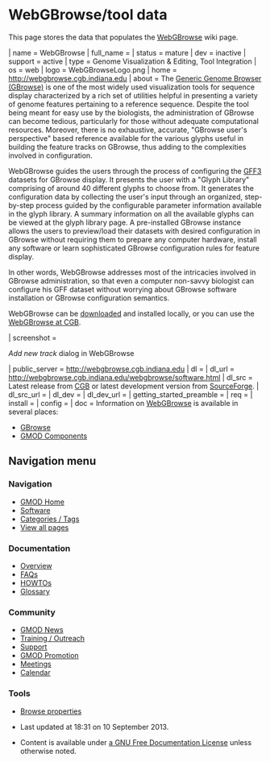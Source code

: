 



<span id="top"></span>


# <span dir="auto">WebGBrowse/tool data</span>









This page stores the data that populates the
[WebGBrowse](../WebGBrowse.1 "WebGBrowse") wiki page.

\| name = WebGBrowse \| full_name = \| status = mature
\| dev = inactive \| support = active \| type = Genome Visualization &
Editing, Tool Integration \| os = web \| logo = WebGBrowseLogo.png \|
home = <a href="http://webgbrowse.cgb.indiana.edu" class="external free"
rel="nofollow">http://webgbrowse.cgb.indiana.edu</a> \| about = The
[Generic Genome Browser (GBrowse)](../GBrowse.1 "GBrowse") is one of the
most widely used visualization tools for sequence display characterized
by a rich set of utilities helpful in presenting a variety of genome
features pertaining to a reference sequence. Despite the tool being
meant for easy use by the biologists, the administration of GBrowse can
become tedious, particularly for those without adequate computational
resources. Moreover, there is no exhaustive, accurate, "GBrowse user's
perspective" based reference available for the various glyphs useful in
building the feature tracks on GBrowse, thus adding to the complexities
involved in configuration.

WebGBrowse guides the users through the process of configuring the
[GFF3](../GFF3 "GFF3") datasets for GBrowse display. It presents the
user with a "Glyph Library" comprising of around 40 different glyphs to
choose from. It generates the configuration data by collecting the
user's input through an organized, step-by-step process guided by the
configurable parameter information available in the glyph library. A
summary information on all the available glyphs can be viewed at the
glyph library page. A pre-installed GBrowse instance allows the users to
preview/load their datasets with desired configuration in GBrowse
without requiring them to prepare any computer hardware, install any
software or learn sophisticated GBrowse configuration rules for feature
display.

In other words, WebGBrowse addresses most of the intricacies involved in
GBrowse administration, so that even a computer non-savvy biologist can
configure his GFF dataset without worrying about GBrowse software
installation or GBrowse configuration semantics.

WebGBrowse can be
<a href="http://webgbrowse.cgb.indiana.edu/software.html"
class="external text" rel="nofollow">downloaded</a> and installed
locally, or you can use the
<a href="http://webgbrowse.cgb.indiana.edu/" class="external text"
rel="nofollow">WebGBrowse at CGB</a>.

\| screenshot =


<a href="../File:WebGBrowseAddTrack.jpg" class="image"></a>



_Add new track_ dialog in WebGBrowse




\| public_server =
<a href="http://webgbrowse.cgb.indiana.edu" class="external free"
rel="nofollow">http://webgbrowse.cgb.indiana.edu</a> \| dl = \| dl_url =
<a href="http://webgbrowse.cgb.indiana.edu/webgbrowse/software.html"
class="external free"
rel="nofollow">http://webgbrowse.cgb.indiana.edu/webgbrowse/software.html</a>
\| dl_src = Latest release from
<a href="http://webgbrowse.cgb.indiana.edu/software.html"
class="external text" rel="nofollow">CGB</a> or latest development
version from
<a href="http://gmod.svn.sourceforge.net/viewvc/gmod/WebGBrowse/"
class="external text" rel="nofollow">SourceForge</a>. \| dl_src_url = \|
dl_dev = \| dl_dev_url = \| getting_started_preamble = \| req = \|
install = \| config = \| doc = Information on
<a href="http://webgbrowse.cgb.indiana.edu/" class="external text"
rel="nofollow">WebGBrowse</a> is available in several places:


- [GBrowse](../Category%3AGBrowse "Category%3AGBrowse")
- [GMOD
  Components](../Category%3AGMOD_Components "Category%3AGMOD Components")






## Navigation menu





<a href="../Main_Page"
style="background-image: url(../../images/GMOD-cogs.png);"
title="Visit the main page"></a>


### Navigation



- <span id="n-GMOD-Home">[GMOD Home](../Main_Page)</span>
- <span id="n-Software">[Software](../GMOD_Components)</span>
- <span id="n-Categories-.2F-Tags">[Categories /
  Tags](../Categories)</span>
- <span id="n-View-all-pages">[View all
  pages](../Special:AllPages)</span>




### Documentation



- <span id="n-Overview">[Overview](../Overview)</span>
- <span id="n-FAQs">[FAQs](../Category%3AFAQ)</span>
- <span id="n-HOWTOs">[HOWTOs](../Category%3AHOWTO)</span>
- <span id="n-Glossary">[Glossary](../Glossary)</span>




### Community



- <span id="n-GMOD-News">[GMOD News](../GMOD_News)</span>
- <span id="n-Training-.2F-Outreach">[Training /
  Outreach](../Training_and_Outreach)</span>
- <span id="n-Support">[Support](../Support)</span>
- <span id="n-GMOD-Promotion">[GMOD Promotion](../GMOD_Promotion)</span>
- <span id="n-Meetings">[Meetings](../Meetings)</span>
- <span id="n-Calendar">[Calendar](../Calendar)</span>




### Tools



- <span id="t-smwbrowselink"><a href="../Special%3ABrowse/WebGBrowse-2Ftool_data"
  rel="smw-browse">Browse properties</a></span>





- <span id="footer-info-lastmod">Last updated at 18:31 on 10 September 2013.</span>
<!-- - <span id="footer-info-viewcount">14,066 page views.</span> -->
- <span id="footer-info-copyright">Content is available under
  <a href="http://www.gnu.org/licenses/fdl-1.3.html" class="external"
  rel="nofollow">a GNU Free Documentation License</a> unless otherwise
  noted.</span>

<!-- -->



<!-- -->


